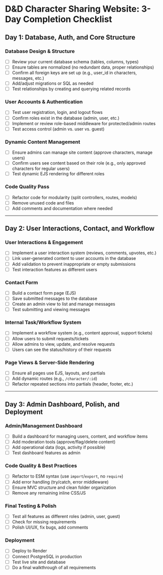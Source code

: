 # D&D Character Sharing Website: 3-Day Completion Checklist

## **Day 1: Database, Auth, and Core Structure**

### Database Design & Structure
- [ ] Review your current database schema (tables, columns, types)
- [ ] Ensure tables are normalized (no redundant data, proper relationships)
- [ ] Confirm all foreign keys are set up (e.g., user_id in characters, messages, etc.)
- [ ] Add/adjust migrations or SQL as needed
- [ ] Test relationships by creating and querying related records

### User Accounts & Authentication
- [ ] Test user registration, login, and logout flows
- [ ] Confirm roles exist in the database (admin, user, etc.)
- [ ] Implement or review role-based middleware for protected/admin routes
- [ ] Test access control (admin vs. user vs. guest)

### Dynamic Content Management
- [ ] Ensure admins can manage site content (approve characters, manage users)
- [ ] Confirm users see content based on their role (e.g., only approved characters for regular users)
- [ ] Test dynamic EJS rendering for different roles

### Code Quality Pass
- [ ] Refactor code for modularity (split controllers, routes, models)
- [ ] Remove unused code and files
- [ ] Add comments and documentation where needed

---

## **Day 2: User Interactions, Contact, and Workflow**

### User Interactions & Engagement
- [ ] Implement a user interaction system (reviews, comments, upvotes, etc.)
- [ ] Link user-generated content to user accounts in the database
- [ ] Add validation to prevent inappropriate or empty submissions
- [ ] Test interaction features as different users

### Contact Form
- [ ] Build a contact form page (EJS)
- [ ] Save submitted messages to the database
- [ ] Create an admin view to list and manage messages
- [ ] Test submitting and viewing messages

### Internal Task/Workflow System
- [ ] Implement a workflow system (e.g., content approval, support tickets)
- [ ] Allow users to submit requests/tickets
- [ ] Allow admins to view, update, and resolve requests
- [ ] Users can see the status/history of their requests

### Page Views & Server-Side Rendering
- [ ] Ensure all pages use EJS, layouts, and partials
- [ ] Add dynamic routes (e.g., `/character/:id`)
- [ ] Refactor repeated sections into partials (header, footer, etc.)

---

## **Day 3: Admin Dashboard, Polish, and Deployment**

### Admin/Management Dashboard
- [ ] Build a dashboard for managing users, content, and workflow items
- [ ] Add moderation tools (approve/flag/delete content)
- [ ] Add operational data (logs, activity if possible)
- [ ] Test dashboard features as admin

### Code Quality & Best Practices
- [ ] Refactor to ESM syntax (use `import`/`export`, no `require`)
- [ ] Add error handling (try/catch, error middleware)
- [ ] Ensure MVC structure and clean folder organization
- [ ] Remove any remaining inline CSS/JS

### Final Testing & Polish
- [ ] Test all features as different roles (admin, user, guest)
- [ ] Check for missing requirements
- [ ] Polish UI/UX, fix bugs, add comments

### Deployment
- [ ] Deploy to Render
- [ ] Connect PostgreSQL in production
- [ ] Test live site and database
- [ ] Do a final walkthrough of all requirements 